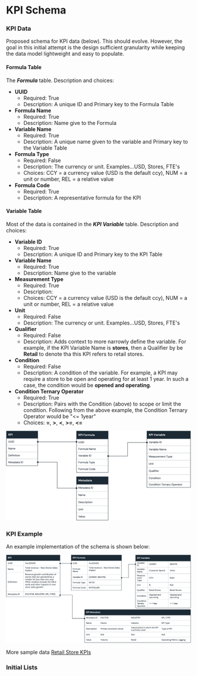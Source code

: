 # KPI Schema

### KPI Data
Proposed schema for KPI data (below). This should evolve.  However, the goal in this initial attempt is the design sufficient granularity while keeping the data model lightweight and easy to populate.

#### Formula Table
The ***Formula*** table. Description and choices:
- **UUID**
  - Required: True
  - Description: A unique ID and Primary key to the Formula Table
- **Formula Name**
  - Required: True
  - Description: Name give to the Formula
- **Variable Name**
  - Required: True
  - Description: A unique name given to the variable and Primary key to the Variable Table
- **Formula Type**
  - Required: False
  - Description: The currency or unit. Examples...USD, Stores, FTE's 
  - Choices: CCY = a currency value (USD is the default ccy), NUM = a unit or number, REL = a relative value
- **Formula Code**
  - Required: True
  - Description: A representative formula for the KPI

#### Variable Table
Most of the data is contained in the ***KPI Variable*** table. Description and choices:
- **Variable ID**
  - Required: True
  - Description: A unique ID and Primary key to the KPI Table
- **Variable Name**
  - Required: True
  - Description: Name give to the variable
- **Measurement Type**
  - Required: True
  - Description: 
  - Choices: CCY = a currency value (USD is the default ccy), NUM = a unit or number, REL = a relative value
- **Unit**
  - Required: False
  - Description: The currency or unit. Examples...USD, Stores, FTE's 
- **Qualifier**
  - Required: False
  - Description: Adds context to more narrowly define the variable. For example, if the KPI Variable Name is **stores**, then a Qualifier by be **Retail** to denote tha this KPI refers to retail stores.
- **Condition**
  - Required: False
  - Description: A condition of the variable. For example, a KPI may require a store to  be open and operating for at least 1 year. In such a case, the condition would be **opened and operating**.
- **Condition Ternary Operator**
  - Required: True
  - Description: Pairs with the Condition (above) to scope or limit the condition. Following from the above example, the Condition Ternary Operator would be "<= 1year"
  - Choices: **=**, **>**, **<**, **>=**, **<=**

![KPI Schema](../assets/KPI-schema.png)


### KPI Example
An example implementation of the schema is shown below:

![KPI Schema](../assets/KPI_schema_example.png)

More sample data
[Retail Store KPIs](../sample_data/sample_kpi_data.csv "Retail Store KPIs")
### Initial Lists


